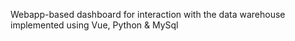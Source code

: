 Webapp-based dashboard for interaction with the data warehouse implemented using Vue, Python & MySql
